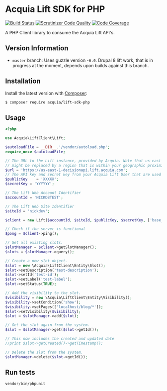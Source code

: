 # Acquia Lift SDK for PHP

[![Build Status](https://travis-ci.org/acquia/lift-sdk-php.svg)](https://travis-ci.org/acquia/lift-sdk-php) [![Scrutinizer Code Quality](https://scrutinizer-ci.com/g/acquia/lift-sdk-php/badges/quality-score.png?b=master)](https://scrutinizer-ci.com/g/acquia/lift-sdk-php/?branch=master) [![Code Coverage](https://scrutinizer-ci.com/g/acquia/lift-sdk-php/badges/coverage.png?b=master)](https://scrutinizer-ci.com/g/acquia/lift-sdk-php/?branch=master)

A PHP Client library to consume the Acquia Lift API's.

## Version Information

* `master` branch: Uses guzzle version `~6.0`. Drupal 8 lift work, that is in progress at the moment, depends upon builds against this branch.

## Installation

Install the latest version with [Composer](https://getcomposer.org/):

```bash
$ composer require acquia/lift-sdk-php
```

## Usage

```php
<?php

use Acquia\LiftClient\Lift;

$autoloadFile = __DIR__.'/vendor/autoload.php';
require_once $autoloadFile;

// The URL to the Lift instance, provided by Acquia. Note that us-east-1
// might be replaced by a region that is within your geographic proximity.
$url = 'https://us-east-1-decisionapi.lift.acquia.com';
// The API key and secret key from your Acquia Lift User that are used to authenticate requests to Acquia Lift.
$publicKey    = 'XXXXX';
$secretKey = 'YYYYYY';

// The Lift Web Account Identifier
$accountId = 'NICKD8TEST';

// The Lift Web Site Identifier
$siteId = 'nickdev';

$client = new Lift($accountId, $siteId, $publicKey, $secretKey, ['base_url' => $url]);

// Check if the server is functional
$pong = $client->ping();

// Get all existing slots.
$slotManager = $client->getSlotManager();
$slots = $slotManager->query();

// Create a new slot object.
$slot = new \Acquia\LiftClient\Entity\Slot();
$slot->setDescription('test-description');
$slot->setId('test-id');
$slot->setLabel('test-label');
$slot->setStatus(TRUE);

// Add the visibility to the slot.
$visibility = new \Acquia\LiftClient\Entity\Visibility();
$visibility->setCondition('show');
$visibility->setPages(['localhost/blog/*']);
$slot->setVisibility($visibility);
$slot = $slotManager->add($slot);

// Get the slot again from the system.
$slot = $slotManager->get($slot->getId());

// This now includes the created and updated date
//print $slot->getCreated()->getTimestamp();

// Delete the slot from the system.
$slotManager->delete($slot->getId());
```

## Run tests

```bash
vendor/bin/phpunit
```
